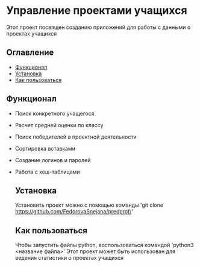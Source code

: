 # Управление проектами учащихся
Этот проект посвящен созданию приложений для работы с данными о проектах учащихся 

## Оглавление
- [Функционал](#фунционал)
- [Установка](#установка)
- [Как пользоваться](#Как-пользоваться)


## Функционал
- Поиск конкретного учащегося
- Расчет средней оценки по классу
- Поиск победителей в проектной деятельности
- Сортировка вставками
- Создание логинов и паролей
- Работа с хеш-таблицами

  
  ## Установка
  Установить проект можно с помощью команды
  'git clone https://github.com/FedorovaSnejana/predprof/'

  ## Как пользоваться
  Чтобы запустить файлы python, воспользоваться командой
  'python3 <название файла>'
  Этот проект может быть использован для ведения статистики о проектах учащихся
